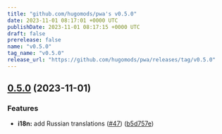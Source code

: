```yaml
---
title: "github.com/hugomods/pwa's v0.5.0"
date: 2023-11-01 08:17:01 +0000 UTC
publishDate: 2023-11-01 08:17:15 +0000 UTC
draft: false
prerelease: false
name: "v0.5.0"
tag_name: "v0.5.0"
release_url: "https://github.com/hugomods/pwa/releases/tag/v0.5.0"
---
```


## [0.5.0](https://github.com/hugomods/pwa/compare/v0.4.0...v0.5.0) (2023-11-01)


### Features

* **i18n:** add Russian translations ([#47](https://github.com/hugomods/pwa/issues/47)) ([b5d757e](https://github.com/hugomods/pwa/commit/b5d757eb6b6120dbacba4bef1261067434522aa7))
